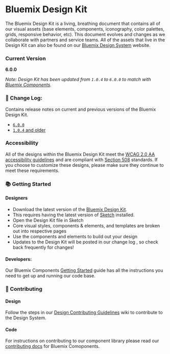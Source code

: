 # Bluemix Design Kit

The Bluemix Design Kit is a living, breathing document that contains all of our visual assets (base elements, components, iconography, color palettes, grids, responsive behavior, etc). This document evolves and changes as we collaborate with partners and service teams. All of the assets that live in the Design Kit can also be found on our <a href="http://design-system.stage1.mybluemix.net/index.html">Bluemix Design System</a> website.

### Current Version
**6.0.0**

*Note: Design Kit has been updated from `1.0.4` to `6.0.0` to match with [Bluemix Components](https://github.ibm.com/Bluemix/bluemix-components).*

### 📝 Change Log:
Contains release notes on current and previous versions of the Bluemix Design Kit. 
* [`6.0.0`](https://github.ibm.com/Bluemix/design-kit/releases/tag/6.0.0)
* [`1.0.4` and older](https://github.ibm.com/Bluemix/design-kit/releases/tag/1.0.4)

### Accessibility
All of the designs within the Bluemix Design Kit meet the <a href="https://www.w3.org/TR/WCAG20/">WCAG 2.0 AA accessibility guidelines</a> and are compliant with <a href="https://www.section508.gov"/>Section 508</a> standards. If you choose to customize these designs, please make sure they continue to meet these requirements.

### 📚 Getting Started

#### Designers
* Download the latest version of the <a href="https://github.ibm.com/Bluemix/design-kit/blob/master/Bluemix_Design_Kit.sketch?raw=true">Bluemix Design Kit</a>. 
* This requires having the latest version of <a href="https://www.sketchapp.com/">Sketch</a> installed.
* Open the Design Kit file in Sketch
* Core visual styles, components & elements, and templates are broken out into respective pages
* Use the components and elements to build out your design
* Updates to the Design Kit will be posted in our change log , so check back frequently for changes!



#### Developers: 
Our Bluemix Components <a href="https://github.ibm.com/Bluemix/bluemix-components/blob/master/docs/getting-started/install.md">Getting Started</a> guide has all the instructions you need to get up and running our code base. 


### 🌟 Contributing
#### Design
Follow the steps in our <a href="https://github.ibm.com/Bluemix/design-kit/wiki/Design-Contributing-Guidelines">Design Contributing Guidelines</a> wiki to contribute to the Design System.

#### Code
For instructions on contributing to our component library please read our <a href="https://github.ibm.com/Bluemix/bluemix-components/blob/master/docs/contributing.md">contributing docs</a> for Bluemix Comoponents. 
